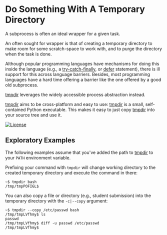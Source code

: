 # Do Something With A Temporary Directory

A subprocess is often an ideal wrapper for a given task.

An often sought for wrapper is that of creating a temporary directory to make
room for some scratch-space to work with, and to purge the directory when the
task is done.

Although popular programming languages have mechanisms for doing this inside
the language (e.g., a
[try-catch-finally](https://en.wikipedia.org/w/index.php?title=Exception_handling_syntax&oldid=736583603),
or
[defer](https://web.archive.org/web/20160419202839/http://blog.golang.org/defer-panic-and-recover)
statement), there is ill support for this across language barriers. Besides,
most programming languages have a hard time offering a barrier like the one
offered by a good old subprocess.

[tmpdir](tmpdir) leverages the widely accessible process abstraction instead.

[tmpdir](tmpdir) aims to be cross-platform and easy to use: [tmpdir](tmpdir) is
a small, self-contained Python executable. This makes it easy to just copy
[tmpdir](tmpdir) into your source tree and use it.

[![License](https://img.shields.io/badge/license-MIT-blue.svg)](https://github.com/oleks/tmpdir/blob/master/tmpdir)

## Exploratory Examples

The following examples assume that you've added the path to [tmpdir](tmpdir) to
your `PATH` environment variable.

Prefixing your command with `tmpdir` will change working directory to the
created temporary directory and execute the command in there:

```
~$ tmpdir bash
/tmp/tmpPOFIGL$ 
```

You can also copy a file or directory (e.g., student submission) into the temporary
directory with the `-c|--copy` argument:

```
~$ tmpdir --copy /etc/passwd bash
/tmp/tmpLVfhmy$ ls
passwd
/tmp/tmpLVfhmy$ diff -u passwd /etc/passwd
/tmp/tmpLVfhmy$
```
